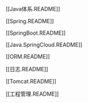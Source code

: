 [[Java体系.README]]

[[Spring.README]]

[[SpringBoot.README]]

[[Java.SpringCloud.README]]

[[ORM.README]]

[[日志.README]]

[[Tomcat.README]]

[[工程管理.README]]

